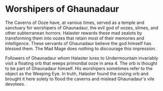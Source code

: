 # Worshipers of Ghaunadaur

The Caverns of Ooze have, at various times, served as a temple and sanctuary for worshipers of Ghaunadaur, the evil god of oozes, slimes, and other subterranean horrors. Halaster rewards these mad zealots by transforming them into oozes that retain most of their memories and intelligence. These servants of Ghaunadaur believe the god himself has blessed them. The Mad Mage does nothing to discourage this impression.

Followers of Ghaunadaur whom Halaster lures to Undermountain invariably visit a floating orb that weeps primordial ooze in area 4. The orb is thought to be part of Ghaunadaur himself. His worshipers sometimes refer to the object as the Weeping Eye. In truth, Halaster found the oozing orb and brought it here solely to flood the caverns and mislead Ghaunadaur's vile devotees.